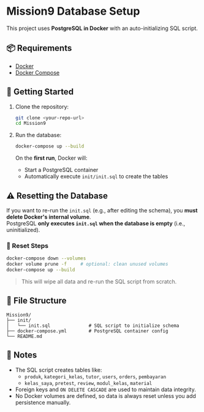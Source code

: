 # Mission9 Database Setup

This project uses **PostgreSQL in Docker** with an auto-initializing SQL script.

## 📦 Requirements

- [Docker](https://www.docker.com/)
- [Docker Compose](https://docs.docker.com/compose/)

## 🚀 Getting Started

1. Clone the repository:

   ```bash
   git clone <your-repo-url>
   cd Mission9
   ```

2. Run the database:

   ```bash
   docker-compose up --build
   ```

   On the **first run**, Docker will:

   - Start a PostgreSQL container  
   - Automatically execute `init/init.sql` to create the tables

## ⚠️ Resetting the Database

If you want to re-run the `init.sql` (e.g., after editing the schema), you **must delete Docker's internal volume**.  
PostgreSQL **only executes `init.sql` when the database is empty** (i.e., uninitialized).

### 🧹 Reset Steps

```bash
docker-compose down --volumes
docker volume prune -f     # optional: clean unused volumes
docker-compose up --build
```

> This will wipe all data and re-run the SQL script from scratch.

## 📁 File Structure

```
Mission9/
├── init/
│   └── init.sql              # SQL script to initialize schema
├── docker-compose.yml        # PostgreSQL container config
└── README.md
```

## 📝 Notes

- The SQL script creates tables like:
  - `produk`, `kategori_kelas`, `tutor`, `users`, `orders`, `pembayaran`
  - `kelas_saya`, `pretest`, `review`, `modul_kelas`, `material`
- Foreign keys and `ON DELETE CASCADE` are used to maintain data integrity.
- No Docker volumes are defined, so data is always reset unless you add persistence manually.
